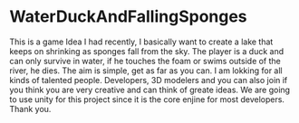 # WaterDuckAndFallingSponges
This is a game Idea I had recently, I basically want to create a lake that keeps on shrinking as sponges fall from the sky. The player is a duck and can only survive in water, if he touches the foam or swims outside of the river, he dies. The aim is simple, get as far as you can. I am lokking for all kinds of talented people. Developers, 3D modelers and you can also join if you think you are very creative and can think of greate ideas. We are going to use unity for this project since it is the core enjine for most developers. Thank you.
